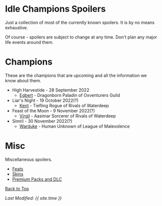 # Idle Champions Spoilers
Just a collection of most of the currently known spoilers. It is by no means exhaustive.

Of course - spoilers are subject to change at any time. Don't plan any major life events around them.

# Champions
These are the champions that are upcoming and all the information we know about them.

* High Harvestide - 28 September 2022
  * [Egbert](egbert.md) - Dragonborn Paladin of Oxventurers Guild
* Liar's Night - 19 October 2022(?)
  * [Kent](kent.md) - Tiefling Rogue of Rivals of Waterdeep
* Feast of the Moon - 9 November 2022(?)
  * [Virgil](virgil.md) - Aasimar Sorcerer of Rivals of Waterdeep
* Simril - 30 November 2022(?)
  * [Warduke](warduke.md) - Human Unknown of League of Malevolence

# Misc
Miscellaneous spoilers.

* [Feats](feats.md)
* [Skins](skins.md)
* [Premium Packs and DLC](premium.md)

[Back to Top](#top)

*Last Modified: {{ site.time }}*